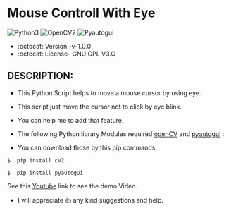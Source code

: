 # Mouse Controll With Eye

![Python3](https://img.shields.io/badge/Python-3-green)
![OpenCV2](https://img.shields.io/badge/Open-CV2-yellow)
![Pyautogui](https://img.shields.io/badge/Pyauto-Gui-yellowgreen)

* :octocat: Version -v-1.0.0
* :octocat: License- GNU GPL V3.O

## DESCRIPTION:
* This Python Script helps to move a mouse cursor by using eye.
* This script just move the cursor not to click by eye blink. 
* You can help me to add that feature.

* The following Python library Modules required [openCV](https://pypi.org/project/opencv-python/) and [pyautogui](https://pypi.org/project/PyAutoGUI/) :
* You can download those by this pip commands.

```
$  pip install cv2
```
```
$  pip install pyautogui
```

See this [Youtube](https://youtu.be/S0y8dxwbJzY) link to see the demo Video.

* I will appreciate :+1: any kind suggestions and help.
